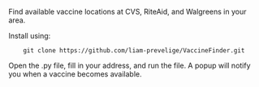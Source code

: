 Find available vaccine locations at CVS, RiteAid, and Walgreens in your area.

Install using:
```
	git clone https://github.com/liam-prevelige/VaccineFinder.git
```

Open the .py file, fill in your address, and run the file. A popup will notify you when a vaccine becomes available.
